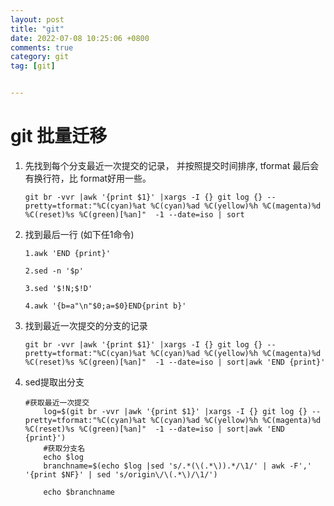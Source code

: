 ```yaml
---
layout: post
title: "git"
date: 2022-07-08 10:25:06 +0800
comments: true
category: git
tag: [git]


---
```


# git 批量迁移

1.  先找到每个分支最近一次提交的记录， 并按照提交时间排序, tformat 最后会有换行符，比 format好用一些。

    ```
    git br -vvr |awk '{print $1}' |xargs -I {} git log {} --pretty=tformat:"%C(cyan)%at %C(cyan)%ad %C(yellow)%h %C(magenta)%d %C(reset)%s %C(green)[%an]"  -1 --date=iso | sort
    ```

2. 找到最后一行 (如下任1命令)
    ```
    1.awk 'END {print}'

    2.sed -n '$p'

    3.sed '$!N;$!D'

    4.awk '{b=a"\n"$0;a=$0}END{print b}'

    ```

3.  找到最近一次提交的分支的记录

    ```
    git br -vvr |awk '{print $1}' |xargs -I {} git log {} --pretty=tformat:"%C(cyan)%at %C(cyan)%ad %C(yellow)%h %C(magenta)%d %C(reset)%s %C(green)[%an]"  -1 --date=iso | sort|awk 'END {print}' 
    
    ```

    

4.  sed提取出分支

    ```
    #获取最近一次提交
    	log=$(git br -vvr |awk '{print $1}' |xargs -I {} git log {} --pretty=tformat:"%C(cyan)%at %C(cyan)%ad %C(yellow)%h %C(magenta)%d %C(reset)%s %C(green)[%an]"  -1 --date=iso | sort|awk 'END {print}') 
    	#获取分支名
    	echo $log
    	branchname=$(echo $log |sed 's/.*(\(.*\)).*/\1/' | awk -F',' '{print $NF}' | sed 's/origin\/\(.*\)/\1/') 
    
    	echo $branchname
    ```

    